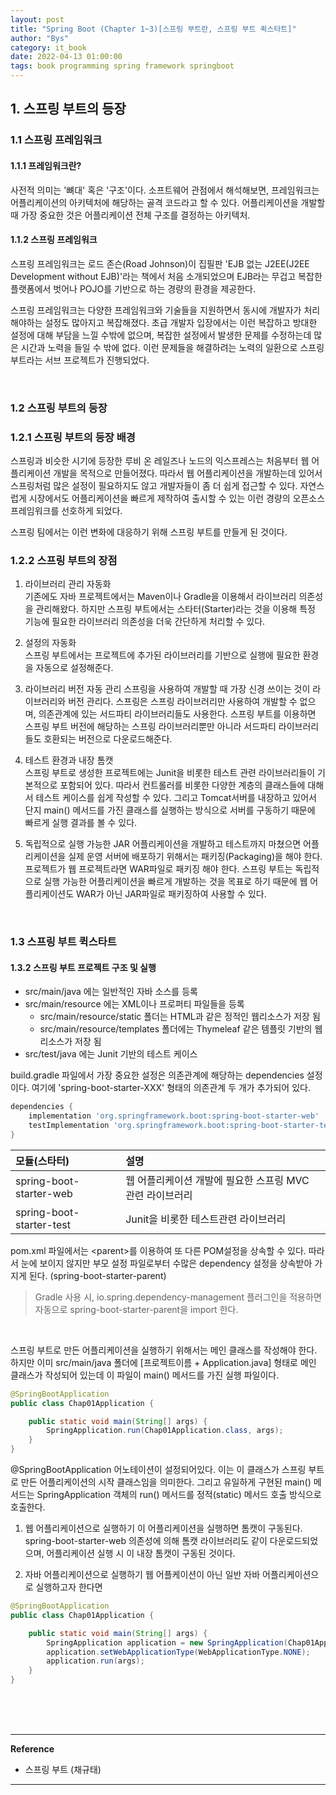 ```yaml
---
layout: post
title: "Spring Boot (Chapter 1~3)[스프링 부트란, 스프링 부트 퀵스타트]"
author: "Bys"
category: it_book
date: 2022-04-13 01:00:00
tags: book programming spring framework springboot 
---
```


## 1. 스프링 부트의 등장

### 1.1 스프링 프레임워크 

#### 1.1.1 프레임워크란?
사전적 의미는 '뼈대' 혹은 '구조'이다. 소프트웨어 관점에서 해석해보면, 프레임워크는 어플리케이션의 아키텍처에 해당하는 골격 코드라고 할 수 있다. 
어플리케이션을 개발할 때 가장 중요한 것은 어플리케이션 전체 구조를 결정하는 아키텍처. 

#### 1.1.2 스프링 프레임워크
스프링 프레임워크는 로드 존슨(Road Johnson)이 집필판 'EJB 없는 J2EE(J2EE Development without EJB)'라는 책에서 처음 소개되었으며 
EJB라는 무겁고 복잡한 플랫폼에서 벗어나 POJO를 기반으로 하는 경량의 환경을 제공한다. 

스프링 프레임워크는 다양한 프레임워크와 기술들을 지원하면서 동시에 개발자가 처리해야하는 설정도 많아지고 복잡해졌다. 
초급 개발자 입장에서는 이런 복잡하고 방대한 설정에 대해 부담을 느낄 수밖에 없으며, 복잡한 설정에서 발생한 문제를 수정하는데 많은 시간과 노력을 들일 수 밖에 없다.
이런 문제들을 해결하려는 노력의 일환으로 스프링 부트라는 서브 프로젝트가 진행되었다. 

<br>

### 1.2 스프링 부트의 등장

### 1.2.1 스프링 부트의 등장 배경
스프링과 비슷한 시기에 등장한 루비 온 레일즈나 노드의 익스프레스는 처음부터 웹 어플리케이션 개발을 목적으로 만들어졌다. 
따라서 웹 어플리케이션을 개발하는데 있어서 스프링처럼 많은 설정이 필요하지도 않고 개발자들이 좀 더 쉽게 접근할 수 있다.
자연스럽게 시장에서도 어플리케이션을 빠르게 제작하여 출시할 수 있는 이런 경량의 오픈소스 프레임워크를 선호하게 되었다.  

스프링 팀에서는 이런 변화에 대응하기 위해 스프링 부트를 만들게 된 것이다. 

### 1.2.2 스프링 부트의 장점

1. 라이브러리 관리 자동화  
기존에도 자바 프로젝트에서는 Maven이나 Gradle을 이용해서 라이브러리 의존성을 관리해왔다. 
하지만 스프링 부트에서는 스타터(Starter)라는 것을 이용해 특정 기능에 필요한 라이브러리 의존성을 더욱 간단하게 처리할 수 있다. 

2. 설정의 자동화  
스프링 부트에서는 프로젝트에 추가된 라이브러리를 기반으로 실행에 필요한 환경을 자동으로 설정해준다. 

3. 라이브러리 버전 자동 관리 
스프링을 사용하여 개발할 때 가장 신경 쓰이는 것이 라이브러리와 버전 관리다. 스프링은 스프링 라이브러리만 사용하여 개발할 수 없으며, 의존관계에 있는 서드파티 라이브러리들도 사용한다. 
스프링 부트를 이용하면 스프링 부트 버전에 해당하는 스프링 라이브러리뿐만 아니라 서드파티 라이브러리들도 호환되는 버전으로 다운로드해준다. 

4. 테스트 환경과 내장 톰캣  
스프링 부트로 생성한 프로젝트에는 Junit을 비롯한 테스트 관련 라이브러리들이 기본적으로 포함되어 있다. 
따라서 컨트롤러를 비롯한 다양한 계층의 클래스들에 대해서 테스트 케이스를 쉽게 작성할 수 있다. 
그리고 Tomcat서버를 내장하고 있어서 단지 main() 메서드를 가진 클래스를 실행하는 방식으로 서버를 구동하기 때문에 빠르게 실행 결과를 볼 수 있다. 

5. 독립적으로 실행 가능한 JAR
어플리케이션을 개발하고 테스트까지 마쳤으면 어플리케이션을 실제 운영 서버에 배포하기 위해서는 패키징(Packaging)을 해야 한다. 
프로젝트가 웹 프로젝트라면 WAR파일로 패키징 해야 한다. 스프링 부트는 독립적으로 실행 가능한 어플리케이션을 빠르게 개발하는 것을 목표로 하기 때문에 웹 어플리케이션도 WAR가 아닌 JAR파일로 패키징하여 사용할 수 있다. 

<br>

### 1.3 스프링 부트 퀵스타트 

#### 1.3.2 스프링 부트 프로젝트 구조 및 실행

- src/main/java 에는 일반적인 자바 소스를 등록
- src/main/resource 에는 XML이나 프로퍼티 파일들을 등록
    - src/main/resource/static 폴더는 HTML과 같은 정적인 웹리소스가 저장 됨
    - src/main/resource/templates 폴더에는 Thymeleaf 같은 템플릿 기반의 웹리소스가 저장 됨
- src/test/java 에는 Junit 기반의 테스트 케이스

build.gradle 파일에서 가장 중요한 설정은 의존관계에 해당하는 dependencies 설정이다. 
여기에 'spring-boot-starter-XXX' 형태의 의존관계 두 개가 추가되어 있다. 

```groovy
dependencies {
	implementation 'org.springframework.boot:spring-boot-starter-web'
	testImplementation 'org.springframework.boot:spring-boot-starter-test'
}
```

| 모듈(스타터)                | 설명  | 
| :---                     | :--- |
| spring-boot-starter-web  | 웹 어플리케이션 개발에 필요한 스프링 MVC 관련 라이브러리 |
| spring-boot-starter-test | Junit을 비롯한 테스트관련 라이브러리 |


pom.xml 파일에서는 \<parent\>를 이용하여 또 다른 POM설정을 상속할 수 있다. 따라서 눈에 보이지 않지만 부모 설정 파일로부터 수많은 dependency 설정을 상속받아 가지게 된다. (spring-boot-starter-parent)
> Gradle 사용 시, io.spring.dependency-management 플러그인을 적용하면 자동으로 spring-boot-starter-parent을 import 한다.

<br>

스프링 부트로 만든 어플리케이션을 실행하기 위해서는 메인 클래스를 작성해야 한다. 
하지만 이미 src/main/java 폴더에 [프로젝트이름 + Application.java] 형태로 메인 클래스가 작성되어 있는데 이 파일이 main() 메서드를 가진 실행 파일이다. 

```Java
@SpringBootApplication
public class Chap01Application {

	public static void main(String[] args) {
		SpringApplication.run(Chap01Application.class, args);
	}
}
```
@SpringBootApplication 어노테이션이 설정되어있다. 
이는 이 클래스가 스프링 부트로 만든 어플리케이션의 시작 클래스임을 의미한다. 
그리고 유일하게 구현된 main() 메서드는 SpringApplication 객체의 run() 메서드를 정적(static) 메서드 호출 방식으로 호출한다. 

1. 웹 어플리케이션으로 실행하기
이 어플리케이션을 실행하면 톰캣이 구동된다. spring-boot-starter-web 의존성에 의해 톰캣 라이브러리도 같이 다운로드되었으며, 어플리케이션 실행 시 이 내장 톰캣이 구동된 것이다. 

2. 자바 어플리케이션으로 실행하기
웹 어플케이션이 아닌 일반 자바 어플리케이션으로 실행하고자 한다면 
```Java
@SpringBootApplication
public class Chap01Application {

	public static void main(String[] args) {
		SpringApplication application = new SpringApplication(Chap01Application.class);
		application.setWebApplicationType(WebApplicationType.NONE);
		application.run(args);
	}
}

```














<br><br><br>

---

**Reference**  
- 스프링 부트 (채규태)

---



